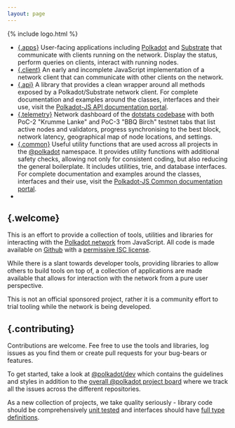 ```yaml
---
layout: page
---
```


{% include logo.html %}

<div class="index grid colors"></div>

- [{.apps}](/apps.html) User-facing applications including [Polkadot](https://polkadot.js.org/apps/) and [Substrate](https://polkadot.js.org/apps/next/) that communicate with clients running on the network. Display the status, perform queries on clients, interact with running nodes.
- [{.client}](client.html) An early and incomplete JavaScript implementation of a network client that can communicate with other clients on the network.
- [{.api}](https://github.com/polkadot-js/api) A library that provides a clean wrapper around all methods exposed by a Polkadot/Substrate network client. For complete documentation and examples around the classes, interfaces and their use, visit the [Polkadot-JS API documentation portal](https://polkadot.js.org/api).
- [{.telemetry}](https://telemetry.polkadot.io) Network dashboard of the [dotstats codebase](https://github.com/polkadot-js/dotstats) with both PoC-2 "Krumme Lanke" and PoC-3 "BBQ Birch" testnet tabs that list active nodes and validators, progress synchronising to the best block, network latency, geographical map of node locations, and settings.
- [{.common}](https://github.com/polkadot-js/common) Useful utility functions that are used across all projects in the [@polkadot](https://polkadot.js.org) namespace. It provides utility functions with additional safety checks, allowing not only for consistent coding, but also reducing the general boilerplate. It includes utilities, trie, and database interfaces. For complete documentation and examples around the classes, interfaces and their use, visit the [Polkadot-JS Common documentation portal](https://polkadot.js.org/common).
- []()

## {.welcome}

This is an effort to provide a collection of tools, utilities and libraries for interacting with the [Polkadot network](https://polkadot.network) from JavaScript. All code is made available on [Github](https://github.com/polkadot-js/) with a [permissive ISC license](https://en.wikipedia.org/wiki/ISC_license).

While there is a slant towards developer tools, providing libraries to allow others to build tools on top of, a collection of applications are made available that allows for interaction with the network from a pure user perspective.

This is not an official sponsored project, rather it is a community effort to trial tooling while the network is being developed.

## {.contributing}

Contributions are welcome. Fee free to use the tools and libraries, log issues as you find them or create pull requests for your bug-bears or features.

To get started, take a look at [@polkadot/dev](https://github.com/polkadot-js/dev#readme) which contains the guidelines and styles in addition to the [overall @polkadot project board](https://github.com/orgs/polkadot-js/projects/1) where we track all the issues across the different repositories.

As a new collection of projects, we take quality seriously - library code should be comprehensively [unit tested](https://facebook.github.io/jest/) and interfaces should have [full type definitions](http://typescriptlang.org).
